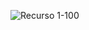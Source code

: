 ![Recurso 1-100](https://user-images.githubusercontent.com/109114128/194365635-7b90ae39-cae4-4305-bbcf-3e23a6d0937f.jpg)
